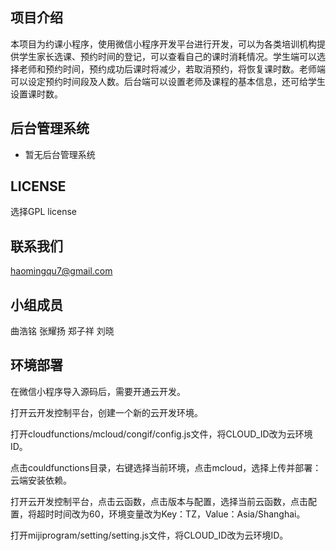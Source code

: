 ## 项目介绍 

 本项目为约课小程序，使用微信小程序开发平台进行开发，可以为各类培训机构提供学生家长选课、预约时间的登记，可以查看自己的课时消耗情况。学生端可以选择老师和预约时间，预约成功后课时将减少，若取消预约，将恢复课时数。老师端可以设定预约时间段及人数。后台端可以设置老师及课程的基本信息，还可给学生设置课时数。



## 后台管理系统
- 暂无后台管理系统

## LICENSE
选择GPL license

## 联系我们

haomingqu7@gmail.com

## 小组成员

曲浩铭 
张耀扬 
郑子祥 
刘晓   
## 环境部署

在微信小程序导入源码后，需要开通云开发。

打开云开发控制平台，创建一个新的云开发环境。

打开cloudfunctions/mcloud/congif/config.js文件，将CLOUD_ID改为云环境ID。

点击couldfunctions目录，右键选择当前环境，点击mcloud，选择上传并部署：云端安装依赖。

打开云开发控制平台，点击云函数，点击版本与配置，选择当前云函数，点击配置，将超时时间改为60，环境变量改为Key：TZ，Value：Asia/Shanghai。

打开mijiprogram/setting/setting.js文件，将CLOUD_ID改为云环境ID。








